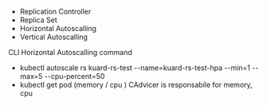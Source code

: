 * Replication Controller 
* Replica Set
* Horizontal Autoscalling
* Vertical Autoscalling 

 CLI Horizontal Autoscalling command 
  -  kubectl autoscale rs kuard-rs-test --name=kuard-rs-test-hpa --min=1 --max=5 --cpu-percent=50 
  - kubectl get pod    (memory / cpu ) CAdvicer is responsabile for memory, cpu
  
  
